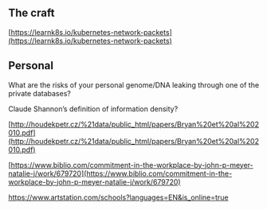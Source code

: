 
## The craft
[https://learnk8s.io/kubernetes-network-packets](https://learnk8s.io/kubernetes-network-packets)

## Personal

What are the risks of your personal genome/DNA leaking through one of the private databases?

Claude Shannon’s definition of information density?

[http://houdekpetr.cz/%21data/public_html/papers/Bryan%20et%20al%202010.pdf](http://houdekpetr.cz/%21data/public_html/papers/Bryan%20et%20al%202010.pdf)

[https://www.biblio.com/commitment-in-the-workplace-by-john-p-meyer-natalie-j/work/679720](https://www.biblio.com/commitment-in-the-workplace-by-john-p-meyer-natalie-j/work/679720)

https://www.artstation.com/schools?languages=EN&is_online=true